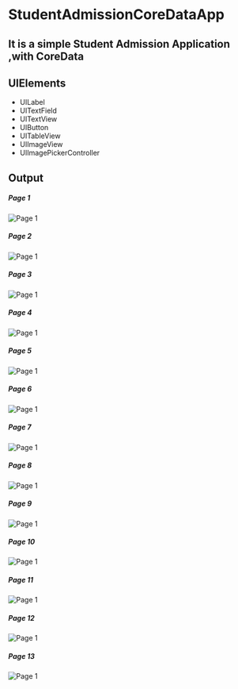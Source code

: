 # StudentAdmissionCoreDataApp
## It is a simple Student Admission Application ,with CoreData

## UIElements
- UILabel
- UITextField
- UITextView
- UIButton
- UITableView
- UIImageView
- UIImagePickerController

## Output
##### Page 1
![Page 1](D1.png)

##### Page 2
![Page 1](D2.png)

##### Page 3
![Page 1](D3.png)

##### Page 4
![Page 1](D4.png)

##### Page 5
![Page 1](D5.png)

##### Page 6
![Page 1](D6.png)

##### Page 7
![Page 1](D7.png)

##### Page 8
![Page 1](D8.png)

##### Page 9
![Page 1](D9.png)

##### Page 10
![Page 1](D10.png)

##### Page 11
![Page 1](D11.png)

##### Page 12
![Page 1](D12.png)

##### Page 13
![Page 1](D13.png)


